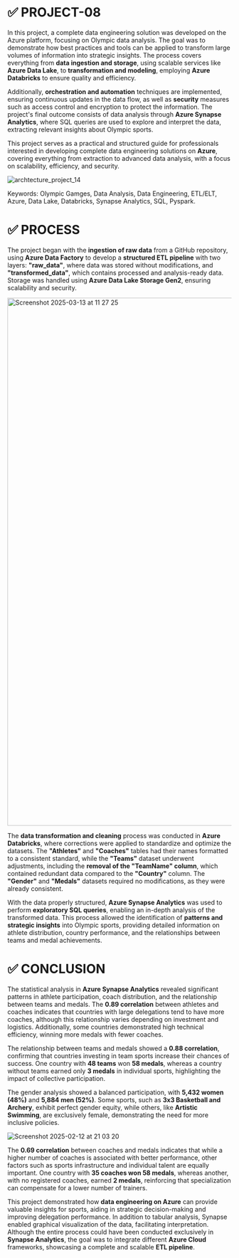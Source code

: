 # ✅ PROJECT-08

In this project, a complete data engineering solution was developed on the Azure platform, focusing on Olympic data analysis. The goal was to demonstrate how best practices and tools can be applied to transform large volumes of information into strategic insights. The process covers everything from **data ingestion and storage**, using scalable services like **Azure Data Lake**, to **transformation and modeling**, employing **Azure Databricks** to ensure quality and efficiency.  

Additionally, **orchestration and automation** techniques are implemented, ensuring continuous updates in the data flow, as well as **security** measures such as access control and encryption to protect the information. The project's final outcome consists of data analysis through **Azure Synapse Analytics**, where SQL queries are used to explore and interpret the data, extracting relevant insights about Olympic sports.  

This project serves as a practical and structured guide for professionals interested in developing complete data engineering solutions on **Azure**, covering everything from extraction to advanced data analysis, with a focus on scalability, efficiency, and security.

![archtecture_project_14](https://github.com/user-attachments/assets/d4390eff-dde7-4d51-84f9-154b9006010e)

Keywords: Olympic Gamges, Data Analysis, Data Engineering, ETL/ELT, Azure, Data Lake, Databricks, Synapse Analytics, SQL, Pyspark.


# ✅ PROCESS

The project began with the **ingestion of raw data** from a GitHub repository, using **Azure Data Factory** to develop a **structured ETL pipeline** with two layers: **"raw_data"**, where data was stored without modifications, and **"transformed_data"**, which contains processed and analysis-ready data. Storage was handled using **Azure Data Lake Storage Gen2**, ensuring scalability and security. 

<img width="1187" alt="Screenshot 2025-03-13 at 11 27 25" src="https://github.com/user-attachments/assets/a70484c6-782f-4a26-a541-c9330a476e7b" />

The **data transformation and cleaning** process was conducted in **Azure Databricks**, where corrections were applied to standardize and optimize the datasets. The **"Athletes"** and **"Coaches"** tables had their names formatted to a consistent standard, while the **"Teams"** dataset underwent adjustments, including the **removal of the "TeamName" column**, which contained redundant data compared to the **"Country"** column. The **"Gender"** and **"Medals"** datasets required no modifications, as they were already consistent.

With the data properly structured, **Azure Synapse Analytics** was used to perform **exploratory SQL queries**, enabling an in-depth analysis of the transformed data. This process allowed the identification of **patterns and strategic insights** into Olympic sports, providing detailed information on athlete distribution, country performance, and the relationships between teams and medal achievements.

# ✅ CONCLUSION

The statistical analysis in **Azure Synapse Analytics** revealed significant patterns in athlete participation, coach distribution, and the relationship between teams and medals. The **0.89 correlation** between athletes and coaches indicates that countries with large delegations tend to have more coaches, although this relationship varies depending on investment and logistics. Additionally, some countries demonstrated high technical efficiency, winning more medals with fewer coaches.  

The relationship between teams and medals showed a **0.88 correlation**, confirming that countries investing in team sports increase their chances of success. One country with **48 teams** won **58 medals**, whereas a country without teams earned only **3 medals** in individual sports, highlighting the impact of collective participation.  

The gender analysis showed a balanced participation, with **5,432 women (48%)** and **5,884 men (52%)**. Some sports, such as **3x3 Basketball and Archery**, exhibit perfect gender equity, while others, like **Artistic Swimming**, are exclusively female, demonstrating the need for more inclusive policies.

![Screenshot 2025-02-12 at 21 03 20](https://github.com/user-attachments/assets/bfdcce22-64cf-4d96-8e15-9034ec29dd5f)

The **0.69 correlation** between coaches and medals indicates that while a higher number of coaches is associated with better performance, other factors such as sports infrastructure and individual talent are equally important. One country with **35 coaches won 58 medals**, whereas another, with no registered coaches, earned **2 medals**, reinforcing that specialization can compensate for a lower number of trainers.  

This project demonstrated how **data engineering on Azure** can provide valuable insights for sports, aiding in strategic decision-making and improving delegation performance. In addition to tabular analysis, Synapse enabled graphical visualization of the data, facilitating interpretation. Although the entire process could have been conducted exclusively in **Synapse Analytics**, the goal was to integrate different **Azure Cloud** frameworks, showcasing a complete and scalable **ETL pipeline**.

